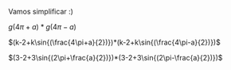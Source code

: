 Vamos simplificar :)

$g(4\pi+a)*g(4\pi-a)$

$(k-2+k\sin{(\frac{4\pi+a}{2})})*(k-2+k\sin{(\frac{4\pi-a}{2})})$

$(3-2+3\sin{(2\pi+\frac{a}{2})})*(3-2+3\sin{(2\pi-\frac{a}{2})})$
